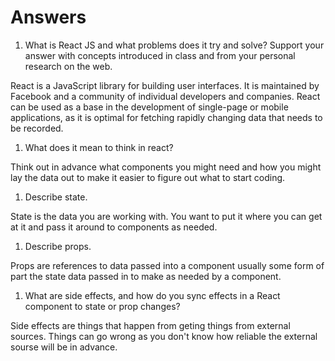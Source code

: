 # Answers

1. What is React JS and what problems does it try and solve? Support your answer with concepts introduced in class and from your personal research on the web.

React is a JavaScript library for building user interfaces. It is maintained by Facebook and a community of individual developers and companies. React can be used as a base in the development of single-page or mobile applications, as it is optimal for fetching rapidly changing data that needs to be recorded. 

1. What does it mean to think in react?

Think out in advance what components you might need and how you might lay the data out to make it easier to figure out what to start coding.

1. Describe state.

State is the data you are working with. You want to put it where you can get at it and pass it around to components as needed.

1. Describe props.

Props are references to data passed into a component usually some form of part the state data passed in to make as needed by a component.

1. What are side effects, and how do you sync effects in a React component to state or prop changes?

Side effects are things that happen from geting things from external sources. Things can go wrong as you don't know how reliable the external sourse will be in advance.


